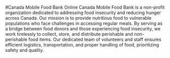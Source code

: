 #Canada Mobile Food Bank Online
Canada Mobile Food Bank is a non-profit organization dedicated to addressing food insecurity and reducing hunger across Canada. Our mission is to provide nutritious food to vulnerable populations who face challenges in accessing regular meals. By serving as a bridge between food donors and those experiencing food insecurity, we work tirelessly to collect, store, and distribute perishable and non-perishable food items. Our dedicated team of volunteers and staff ensures efficient logistics, transportation, and proper handling of food, prioritizing safety and quality.